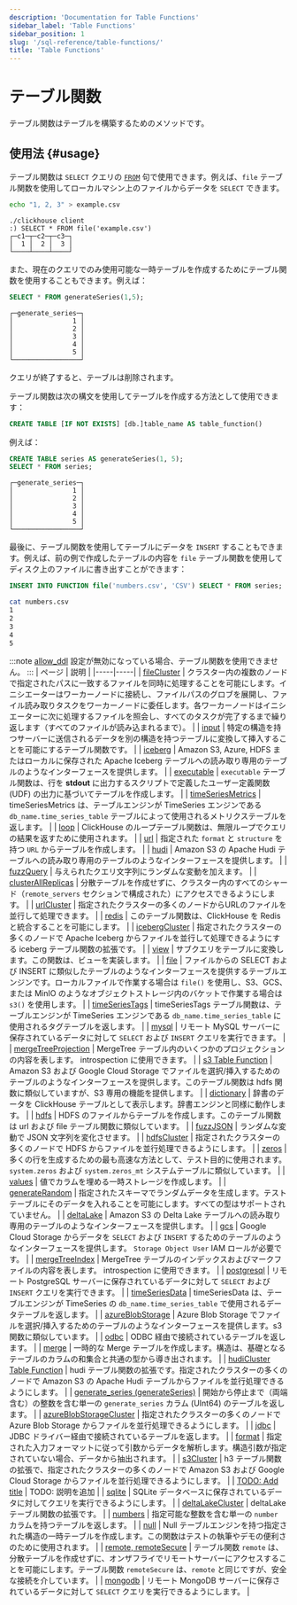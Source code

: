 ```yaml
---
description: 'Documentation for Table Functions'
sidebar_label: 'Table Functions'
sidebar_position: 1
slug: '/sql-reference/table-functions/'
title: 'Table Functions'
---
```





# テーブル関数

テーブル関数はテーブルを構築するためのメソッドです。

## 使用法 {#usage}

テーブル関数は `SELECT` クエリの [`FROM`](../../sql-reference/statements/select/from.md) 
句で使用できます。例えば、`file` テーブル関数を使用してローカルマシン上のファイルからデータを `SELECT` できます。

```bash
echo "1, 2, 3" > example.csv
```
```text
./clickhouse client
:) SELECT * FROM file('example.csv')
┌─c1─┬─c2─┬─c3─┐
│  1 │  2 │  3 │
└────┴────┴────┘
```

また、現在のクエリでのみ使用可能な一時テーブルを作成するためにテーブル関数を使用することもできます。例えば：

```sql title="Query"
SELECT * FROM generateSeries(1,5);
```
```response title="Response"
┌─generate_series─┐
│               1 │
│               2 │
│               3 │
│               4 │
│               5 │
└─────────────────┘
```

クエリが終了すると、テーブルは削除されます。

テーブル関数は次の構文を使用してテーブルを作成する方法として使用できます：

```sql
CREATE TABLE [IF NOT EXISTS] [db.]table_name AS table_function()
```

例えば：

```sql title="Query"
CREATE TABLE series AS generateSeries(1, 5);
SELECT * FROM series;
```

```response
┌─generate_series─┐
│               1 │
│               2 │
│               3 │
│               4 │
│               5 │
└─────────────────┘
```

最後に、テーブル関数を使用してテーブルにデータを `INSERT` することもできます。例えば、前の例で作成したテーブルの内容を `file` テーブル関数を使用してディスク上のファイルに書き出すことができます：

```sql
INSERT INTO FUNCTION file('numbers.csv', 'CSV') SELECT * FROM series;
```

```bash
cat numbers.csv
1
2
3
4
5
```

:::note
[allow_ddl](/operations/settings/settings#allow_ddl) 設定が無効になっている場合、テーブル関数を使用できません。
:::
| ページ | 説明 |
|-----|-----|
| [fileCluster](/sql-reference/table-functions/fileCluster) | クラスター内の複数のノードで指定されたパスに一致するファイルを同時に処理することを可能にします。イニシエーターはワーカーノードに接続し、ファイルパスのグロブを展開し、ファイル読み取りタスクをワーカーノードに委任します。各ワーカーノードはイニシエーターに次に処理するファイルを照会し、すべてのタスクが完了するまで繰り返します（すべてのファイルが読み込まれるまで）。 |
| [input](/sql-reference/table-functions/input) | 特定の構造を持つサーバーに送信されるデータを別の構造を持つテーブルに変換して挿入することを可能にするテーブル関数です。 |
| [iceberg](/sql-reference/table-functions/iceberg) | Amazon S3, Azure, HDFS またはローカルに保存された Apache Iceberg テーブルへの読み取り専用のテーブルのようなインターフェースを提供します。 |
| [executable](/engines/table-functions/executable) | `executable` テーブル関数は、行を **stdout** に出力するスクリプトで定義したユーザー定義関数 (UDF) の出力に基づいてテーブルを作成します。 |
| [timeSeriesMetrics](/sql-reference/table-functions/timeSeriesMetrics) | timeSeriesMetrics は、テーブルエンジンが TimeSeries エンジンである `db_name.time_series_table` テーブルによって使用されるメトリクステーブルを返します。 |
| [loop](/sql-reference/table-functions/loop) | ClickHouse のループテーブル関数は、無限ループでクエリの結果を返すために使用されます。 |
| [url](/sql-reference/table-functions/url) | 指定された `format` と `structure` を持つ `URL` からテーブルを作成します。 |
| [hudi](/sql-reference/table-functions/hudi) | Amazon S3 の Apache Hudi テーブルへの読み取り専用のテーブルのようなインターフェースを提供します。 |
| [fuzzQuery](/sql-reference/table-functions/fuzzQuery) | 与えられたクエリ文字列にランダムな変動を加えます。 |
| [clusterAllReplicas](/sql-reference/table-functions/cluster) | 分散テーブルを作成せずに、クラスター内のすべてのシャード（`remote_servers` セクションで構成された）にアクセスできるようにします。 |
| [urlCluster](/sql-reference/table-functions/urlCluster) | 指定されたクラスターの多くのノードからURLのファイルを並行して処理できます。 |
| [redis](/sql-reference/table-functions/redis) | このテーブル関数は、ClickHouse を Redis と統合することを可能にします。 |
| [icebergCluster](/sql-reference/table-functions/icebergCluster) | 指定されたクラスターの多くのノードで Apache Iceberg からファイルを並行して処理できるようにする iceberg テーブル関数の拡張です。 |
| [view](/sql-reference/table-functions/view) | サブクエリをテーブルに変換します。この関数は、ビューを実装します。 |
| [file](/sql-reference/table-functions/file) | ファイルからの SELECT および INSERT に類似したテーブルのようなインターフェースを提供するテーブルエンジンです。ローカルファイルで作業する場合は `file()` を使用し、S3、GCS、または MinIO のようなオブジェクトストレージ内のバケットで作業する場合は `s3()` を使用します。 |
| [timeSeriesTags](/sql-reference/table-functions/timeSeriesTags) | timeSeriesTags テーブル関数は、テーブルエンジンが TimeSeries エンジンである `db_name.time_series_table` に使用されるタグテーブルを返します。 |
| [mysql](/sql-reference/table-functions/mysql) | リモート MySQL サーバーに保存されているデータに対して `SELECT` および `INSERT` クエリを実行できます。 |
| [mergeTreeProjection](/sql-reference/table-functions/mergeTreeProjection) | MergeTree テーブル内のいくつかのプロジェクションの内容を表します。 introspection に使用できます。 |
| [s3 Table Function](/sql-reference/table-functions/s3) | Amazon S3 および Google Cloud Storage でファイルを選択/挿入するためのテーブルのようなインターフェースを提供します。このテーブル関数は hdfs 関数に類似していますが、S3 専用の機能を提供します。 |
| [dictionary](/sql-reference/table-functions/dictionary) | 辞書のデータを ClickHouse テーブルとして表示します。辞書エンジンと同様に動作します。 |
| [hdfs](/sql-reference/table-functions/hdfs) | HDFS のファイルからテーブルを作成します。このテーブル関数は url および file テーブル関数に類似しています。 |
| [fuzzJSON](/sql-reference/table-functions/fuzzJSON) | ランダムな変動で JSON 文字列を変化させます。 |
| [hdfsCluster](/sql-reference/table-functions/hdfsCluster) | 指定されたクラスターの多くのノードで HDFS からファイルを並行処理できるようにします。 |
| [zeros](/sql-reference/table-functions/zeros) | 多くの行を生成するための最も高速な方法として、テスト目的に使用されます。 `system.zeros` および `system.zeros_mt` システムテーブルに類似しています。 |
| [values](/sql-reference/table-functions/values) | 値でカラムを埋める一時ストレージを作成します。 |
| [generateRandom](/sql-reference/table-functions/generate) | 指定されたスキーマでランダムデータを生成します。テストテーブルにそのデータを入れることを可能にします。すべての型はサポートされていません。 |
| [deltaLake](/sql-reference/table-functions/deltalake) | Amazon S3 の Delta Lake テーブルへの読み取り専用のテーブルのようなインターフェースを提供します。 |
| [gcs](/sql-reference/table-functions/gcs) | Google Cloud Storage からデータを `SELECT` および `INSERT` するためのテーブルのようなインターフェースを提供します。 `Storage Object User` IAM ロールが必要です。 |
| [mergeTreeIndex](/sql-reference/table-functions/mergeTreeIndex) | MergeTree テーブルのインデックスおよびマークファイルの内容を表します。 introspection に使用できます。 |
| [postgresql](/sql-reference/table-functions/postgresql) | リモート PostgreSQL サーバーに保存されているデータに対して `SELECT` および `INSERT` クエリを実行できます。 |
| [timeSeriesData](/sql-reference/table-functions/timeSeriesData) | timeSeriesData は、テーブルエンジンが TimeSeries の `db_name.time_series_table` で使用されるデータテーブルを返します。 |
| [azureBlobStorage](/sql-reference/table-functions/azureBlobStorage) | Azure Blob Storage でファイルを選択/挿入するためのテーブルのようなインターフェースを提供します。s3 関数に類似しています。 |
| [odbc](/sql-reference/table-functions/odbc) | ODBC 経由で接続されているテーブルを返します。 |
| [merge](/sql-reference/table-functions/merge) | 一時的な Merge テーブルを作成します。構造は、基礎となるテーブルのカラムの和集合と共通の型から導き出されます。 |
| [hudiCluster Table Function](/sql-reference/table-functions/hudiCluster) | hudi テーブル関数の拡張です。指定されたクラスターの多くのノードで Amazon S3 の Apache Hudi テーブルからファイルを並行処理できるようにします。 |
| [generate_series (generateSeries)](/sql-reference/table-functions/generate_series) | 開始から停止まで（両端含む）の整数を含む単一の `generate_series` カラム (UInt64) のテーブルを返します。 |
| [azureBlobStorageCluster](/sql-reference/table-functions/azureBlobStorageCluster) | 指定されたクラスターの多くのノードで Azure Blob Storage からファイルを並行処理できるようにします。 |
| [jdbc](/sql-reference/table-functions/jdbc) | JDBC ドライバー経由で接続されているテーブルを返します。 |
| [format](/sql-reference/table-functions/format) | 指定された入力フォーマットに従って引数からデータを解析します。構造引数が指定されていない場合、データから抽出されます。 |
| [s3Cluster](/sql-reference/table-functions/s3Cluster) | h3 テーブル関数の拡張で、指定されたクラスターの多くのノードで Amazon S3 および Google Cloud Storage からファイルを並行処理できるようにします。 |
| [TODO: Add title](/sql-reference/table-functions/generateSeries) | TODO: 説明を追加 |
| [sqlite](/sql-reference/table-functions/sqlite) | SQLite データベースに保存されているデータに対してクエリを実行できるようにします。 |
| [deltaLakeCluster](/sql-reference/table-functions/deltalakeCluster) | deltaLake テーブル関数の拡張です。 |
| [numbers](/sql-reference/table-functions/numbers) | 指定可能な整数を含む単一の `number` カラムを持つテーブルを返します。 |
| [null](/sql-reference/table-functions/null) | Null テーブルエンジンを持つ指定された構造の一時テーブルを作成します。この関数はテストの執筆やデモの便利さのために使用されます。 |
| [remote, remoteSecure](/sql-reference/table-functions/remote) | テーブル関数 `remote` は、分散テーブルを作成せずに、オンザフライでリモートサーバーにアクセスすることを可能にします。テーブル関数 `remoteSecure` は、`remote` と同じですが、安全な接続を介しています。 |
| [mongodb](/sql-reference/table-functions/mongodb) | リモート MongoDB サーバーに保存されているデータに対して `SELECT` クエリを実行できるようにします。 |

